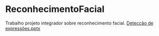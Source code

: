 # ReconhecimentoFacial
Trabalho projeto integrador sobre reconhecimento facial.
[Detecção de expressões.pptx](https://github.com/cadu088/ReconhecimentoFacial/files/10060994/Deteccao.de.expressoes.pptx)
